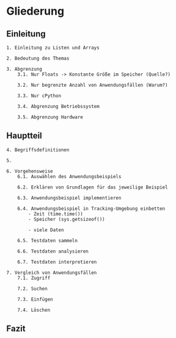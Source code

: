 # Gliederung

## Einleitung

    1. Einleitung zu Listen und Arrays

    2. Bedeutung des Themas
    
    3. Abgrenzung
        3.1. Nur Floats -> Konstante Größe im Speicher (Quelle?)

        3.2. Nur begrenzte Anzahl von Anwendungsfällen (Warum?)

        3.3. Nur cPython

        3.4. Abgrenzung Betriebssystem

        3.5. Abgrenzung Hardware

## Hauptteil
    4. Begriffsdefinitionen

    5. 

    6. Vorgehensweise
        6.1. Auswählen des Anwendungsbeispiels

        6.2. Erklären von Grundlagen für das jeweilige Beispiel

        6.3. Anwendungsbeispiel implementieren

        6.4. Anwendungsbeispiel in Tracking-Umgebung einbetten
            - Zeit (time.time())
            - Speicher (sys.getsizeof())

            - viele Daten

        6.5. Testdaten sammeln

        6.6. Testdaten analysieren

        6.7. Testdaten interpretieren

    7. Vergleich von Anwendungsfällen
        7.1. Zugriff

        7.2. Suchen

        7.3. Einfügen

        7.4. Löschen


## Fazit
